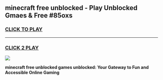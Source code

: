 
## minecraft free unblocked - Play Unblocked Gmaes & Free #85oxs
<h3>
<a href="https://news.freeplayer.one?title=minecraft_free_unblocked&ref=24F">CLICK TO PLAY</a></h3>
<hr>

<h3>
<a href="https://news.freeplayer.one?title=minecraft_free_unblocked&ref=24F">CLICK 2 PLAY</a>
  
</h3>

<a href="https://news.freeplayer.one?title=minecraft_free_unblocked&ref=24F/"><img src="https://clearcache.store/games.png"></a>


**minecraft free unblocked games unblocked: Your Gateway to Fun and Accessible Online Gaming**
